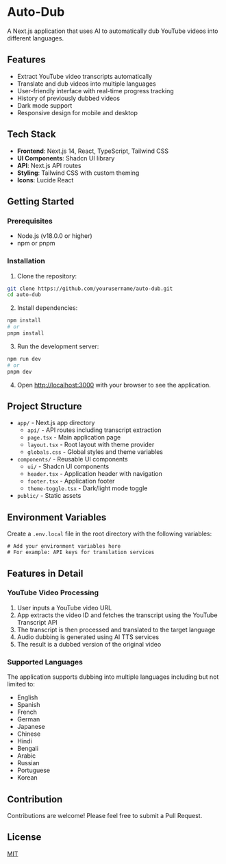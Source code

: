 # Auto-Dub

A Next.js application that uses AI to automatically dub YouTube videos into different languages.

## Features

- Extract YouTube video transcripts automatically
- Translate and dub videos into multiple languages
- User-friendly interface with real-time progress tracking
- History of previously dubbed videos
- Dark mode support
- Responsive design for mobile and desktop

## Tech Stack

- **Frontend**: Next.js 14, React, TypeScript, Tailwind CSS
- **UI Components**: Shadcn UI library
- **API**: Next.js API routes
- **Styling**: Tailwind CSS with custom theming
- **Icons**: Lucide React

## Getting Started

### Prerequisites

- Node.js (v18.0.0 or higher)
- npm or pnpm

### Installation

1. Clone the repository:
```bash
git clone https://github.com/yourusername/auto-dub.git
cd auto-dub
```

2. Install dependencies:
```bash
npm install
# or
pnpm install
```

3. Run the development server:
```bash
npm run dev
# or
pnpm dev
```

4. Open [http://localhost:3000](http://localhost:3000) with your browser to see the application.

## Project Structure

- `app/` - Next.js app directory
  - `api/` - API routes including transcript extraction
  - `page.tsx` - Main application page
  - `layout.tsx` - Root layout with theme provider
  - `globals.css` - Global styles and theme variables
- `components/` - Reusable UI components
  - `ui/` - Shadcn UI components
  - `header.tsx` - Application header with navigation
  - `footer.tsx` - Application footer
  - `theme-toggle.tsx` - Dark/light mode toggle
- `public/` - Static assets

## Environment Variables

Create a `.env.local` file in the root directory with the following variables:

```
# Add your environment variables here
# For example: API keys for translation services
```

## Features in Detail

### YouTube Video Processing

1. User inputs a YouTube video URL
2. App extracts the video ID and fetches the transcript using the YouTube Transcript API
3. The transcript is then processed and translated to the target language
4. Audio dubbing is generated using AI TTS services
5. The result is a dubbed version of the original video

### Supported Languages

The application supports dubbing into multiple languages including but not limited to:
- English
- Spanish
- French
- German
- Japanese
- Chinese
- Hindi
- Bengali
- Arabic
- Russian
- Portuguese
- Korean

## Contribution

Contributions are welcome! Please feel free to submit a Pull Request.

## License

[MIT](LICENSE)